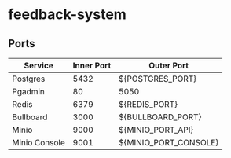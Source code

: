 # feedback-system

## Ports

| Service | Inner Port | Outer Port |
| --- | --- | --- |
| Postgres | 5432 | ${POSTGRES_PORT} |
| Pgadmin | 80 | 5050 |
| Redis | 6379 | ${REDIS_PORT} |
| Bullboard | 3000 | ${BULLBOARD_PORT} |
| Minio | 9000 | ${MINIO_PORT_API} |
| Minio Console | 9001 | ${MINIO_PORT_CONSOLE} |
